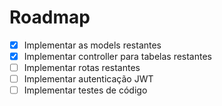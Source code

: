 # Roadmap

- [X] Implementar as models restantes
- [X] Implementar controller para tabelas restantes
- [ ] Implementar rotas restantes
- [ ] Implementar autenticação JWT
- [ ] Implementar testes de código